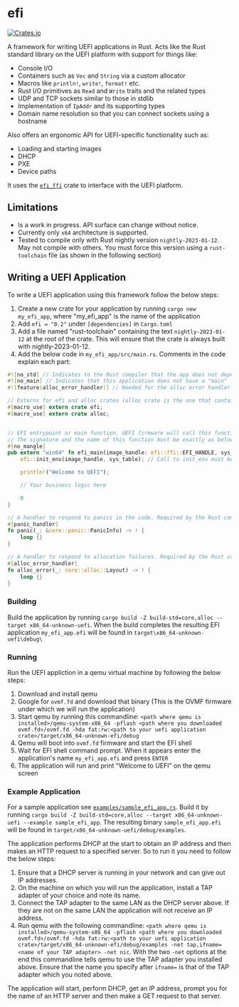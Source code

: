 # efi

[![Crates.io](https://img.shields.io/crates/v/efi)](https://crates.io/crates/efi)

A framework for writing UEFI applications in Rust. Acts like the Rust standard library on the UEFI platform with support for things like:

- Console I/O
- Containers such as `Vec` and `String` via a custom allocator
- Macros like `println!`, `write!`, `format!` etc.
- Rust I/O primitives as `Read` and `Write` traits and the related types
- UDP and TCP sockets similar to those in stdlib
- Implementation of `IpAddr` and its supporting types
- Domain name resolution so that you can connect sockets using a hostname

Also offers an ergonomic API for UEFI-specific functionality such as:

- Loading and starting images
- DHCP
- PXE
- Device paths

It uses the [`efi_ffi`](https://github.com/gurry/efi_ffi) crate to interface with the UEFI platform.

## Limitations

- Is a work in progress. API surface can change without notice.
- Currently only `x64` architecture is supported.
- Tested to compile only with Rust nightly version `nightly-2023-01-12`. May not compile with others. You must force this version using a `rust-toolchain` file (as shown in the following section)

## Writing a UEFI Application

To write a UEFI application using this framework follow the below steps:

1. Create a new crate for your application by running `cargo new my_efi_app`, where "my_efi_app" is the name of the application
2. Add `efi = "0.2"` under `[dependencies]` in `Cargo.toml`
3. Add a file named "rust-toolchain" containing the text `nightly-2023-01-12` at the root of the crate. This will ensure that the crate is always built with nightly-2023-01-12.
4. Add the below code in `my_efi_app/src/main.rs`. Comments in the code explain each part:

```rust
#![no_std] // Indicates to the Rust compiler that the app does not depend on the standard library but is a 'standalone' application.
#![no_main] // Indicates that this application does not have a "main" function typically found in a Linux or Windows application (although it does have its own "main" function "efi_main" as declared below)
#![feature(alloc_error_handler)] // Needed for the alloc error handler function declared below since this feature is unstable.

// Externs for efi and alloc crates (alloc crate is the one that contains definitions of String and Vec etc.)
#[macro_use] extern crate efi;
#[macro_use] extern crate alloc;


// EFI entrypoint or main function. UEFI firmware will call this function to start the application.
// The signature and the name of this function must be exactly as below.
#[no_mangle]
pub extern "win64" fn efi_main(image_handle: efi::ffi::EFI_HANDLE, sys_table : *const efi::ffi::EFI_SYSTEM_TABLE) -> isize {
    efi::init_env(image_handle, sys_table); // Call to init_env must be the first thing in efi_main. Without it things like println!() won't work

    println!("Welcome to UEFI");

    // Your business logic here

    0
}

// A handler to respond to panics in the code. Required by the Rust compiler
#[panic_handler]
fn panic(_: &core::panic::PanicInfo) -> ! {
    loop {}
}

// A handler to respond to allocation failures. Required by the Rust compiler
#[alloc_error_handler]
fn alloc_error(_: core::alloc::Layout) -> ! {
    loop {}
}
```

### Building

Build the application by running `cargo build -Z build-std=core,alloc --target x86_64-unknown-uefi`. When the build completes the resulting EFI application `my_efi_app.efi` will be found in `target\x86_64-unknown-uefi\debug\`

### Running

Run the UEFI appliction in a qemu virtual machine by following the below steps:

1. Download and install qemu
2. Google for `ovmf.fd` and download that binary (This is the OVMF firmware under which we will run the application)
3. Start qemu by running this commandline: `<path where qemu is installed>/qemu-system-x86_64 -pflash <path where you downloaded ovmf.fd>/ovmf.fd -hda fat:rw:<path to your uefi application crate>/target/x86_64-unknown-efi/debug`
4. Qemu will boot into `ovmf.fd` firmware and start the EFI shell
5. Wait for EFI shell command prompt. When it appears enter the application's name `my_efi_app.efi` and press `ENTER`
6. The application will run and print "Welcome to UEFI" on the qemu screen

### Example Application

For a sample application see [`examples/sample_efi_app.rs`](examples/sample_efi_app.rs). Build it by running `cargo build -Z build-std=core,alloc --target x86_64-unknown-uefi --example sample_efi_app`. The resulting binary `sample_efi_app.efi` will be found in `target/x86_64-unknown-uefi/debug/examples`. 

The application performs DHCP at the start to obtain an IP address and then makes an HTTP request to a specified server. So to run it you need to follow the below steps:

1. Ensure that a DHCP server is running in your network and can give out IP addresses. 
2. On the machine on which you will run the application, install a TAP adapter of your choice and note its name.
3. Connect the TAP adapter to the same LAN as the DHCP server above. If they are not on the same LAN the application will not receive an IP address.
4. Run qemu with the following commandline: `<path where qemu is installed>/qemu-system-x86_64 -pflash <path where you downloaded ovmf.fd>/ovmf.fd -hda fat:rw:<path to your uefi application crate>/target/x86_64-unknown-efi/debug/examples -net tap,ifname=<name of your TAP adapter> -net nic`. With the two `-net` options at the end this commandline tells qemu to use the TAP adapter you installed above. Ensure that the name you specify after `ifname=` is that of the TAP adapter which you noted above. 

The application will start, perform DHCP, get an IP address, prompt you for the name of an HTTP server and then make a GET request to that server.

